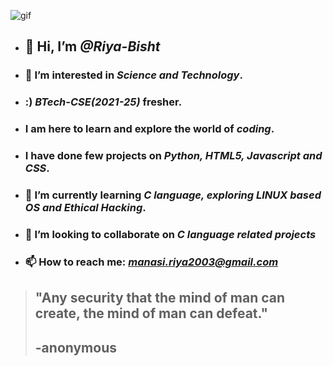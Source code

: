 ![gif](https://i.gifer.com/758b.gif)
- ## 👋 Hi, I’m _@Riya-Bisht_
- ### 👀 I’m interested in _**Science and Technology**_. 
- ### :) _**BTech-CSE(2021-25)**_ fresher.
- ### I am here to learn and explore the world of _**coding**_. 
- ### I have done few projects on _**Python, HTML5, Javascript and CSS**_. 
- ### 🌱 I’m currently learning _**C language, exploring LINUX based OS and Ethical Hacking**_.
- ### 💞️ I’m looking to collaborate on _**C language related projects**_
- ### 📫 How to reach me: _**manasi.riya2003@gmail.com**_
>## "Any security that the mind of man can create, the mind of man can defeat."
>## -anonymous


<!---
Riya-Bisht/Riya-Bisht is a ✨ special ✨ repository because its `README.md` (this file) appears on your GitHub profile.
You can click the Preview link to take a look at your changes.
--->
